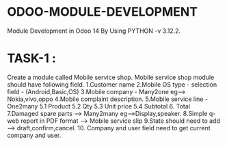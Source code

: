 # ODOO-MODULE-DEVELOPMENT
Module Development in Odoo 14 By Using PYTHON -v 3.12.2.

# TASK-1 :
Create a module called Mobile service shop.
Mobile service shop module should have following field.
1.Customer name
2.Mobile OS type - selection field -  (Android,Basic,OS)
3.Mobile company - Many2one eg--> Nokia,vivo,oppo
4.Mobile complaint description.
5.Mobile service line - One2many
  5.1 Product
  5.2 Qty
  5.3 Unit price
  5.4 Subtotal
6. Total
7.Damaged spare parts --> Many2many eg-->Display,speaker.
8.Simple q-web report in PDF format --> Mobile service slip
9.State should need to add --> draft,confirm,cancel.
10. Company  and user field need to get current company and user.
